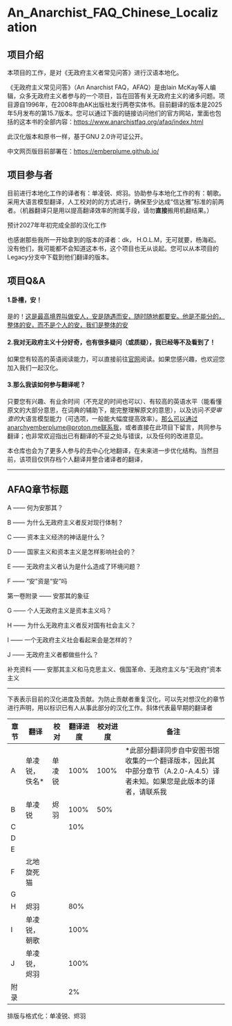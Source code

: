 # An_Anarchist_FAQ_Chinese_Localization

## 项目介绍

本项目的工作，是对《无政府主义者常见问答》进行汉语本地化。

《无政府主义常见问答》（An Anarchist FAQ，AFAQ）是由Iain McKay等人编辑，众多无政府主义者参与的一个项目，旨在回答有关无政府主义的诸多问题。项目源自1996年，在2008年由AK出版社发行两卷实体书。目前翻译的版本是2025年5月发布的第15.7版本。您可以通过下面的链接访问他们的官方网站，里面也包括的这本书的全部内容：https://www.anarchistfaq.org/afaq/index.html

此汉化版本和原书一样，基于GNU 2.0许可证公开。

中文网页版目前部署在：https://emberplume.github.io/ 

## 项目参与者

目前进行本地化工作的译者有：单凌锐、烬羽。协助参与本地化工作的有：朝歌。采用大语言模型翻译，人工校对的的方式进行，确保至少达成“信达雅”标准的前两者。（机器翻译只是用以提高翻译效率的附属手段，请勿**直接**搬用机翻结果。）

预计2027年年初完成全部的汉化工作

也感谢那些我所一开始拿到的版本的译者：dk， H.O.L.M，无可就要，杨海崧。没有他们，我可能都不会知道这本书，这个项目也无从谈起。您可以从本项目的Legacy分支中下载到他们翻译的版本。

## 项目Q&A

#### 1.卧槽，安！

是的！[这是最高境界叫做安人，安是随遇而安，随时随地都要安。他是不能分的，整体的安，而不是个人的安，我们是整体的安](https://www.bilibili.com/video/BV1fh411A7P5/)

#### 2.我对无政府主义十分好奇，也有很多疑问（或质疑），我已经等不及看到了！

如果您有较高的英语阅读能力，可以直接前往[官网](https://www.anarchistfaq.org/afaq/index.html)阅读。如果您感兴趣，也欢迎您加入我们一起汉化。

#### 3.那么我该如何参与翻译呢？

只要您有兴趣、有业余时间（不充足的时间也可以）、有较高的英语水平（能看懂原文的大部分意思，在词典的辅助下，能完整理解原文的意思），以及访问*不受审查的*大语言模型能力（可选项，一般能大幅度提高效率）。那么可以通过anarchyemberplume@proton.me联系我，或者直接在此项目下留言，共同参与翻译；也非常欢迎指出已有翻译的不妥之处与错误，以及任何的改进意见。

本仓库也会为了更多人参与的去中心化地翻译，在未来进一步优化结构。当然目前，该项目仅供存档个人翻译并整合诸译者的翻译，

-----

## AFAQ章节标题

A —— 何为安那其？

B —— 为什么无政府主义者反对现行体制？

C —— 资本主义经济的神话是什么？

D —— 国家主义和资本主义是怎样影响社会的？

E —— 无政府主义者认为是什么造成了环境问题？

F —— “安”资是“安”吗

第一卷附录 —— 安那其的象征

G —— 个人无政府主义是资本主义吗？

H —— 为什么无政府主义者反对国有社会主义？

I —— 一个无政府主义社会看起来会是怎样的？

J —— 无政府主义者都做些什么？

补充资料 —— 安那其主义和马克思主义、俄国革命、无政府主义与“无政府”资本主义

-----

下表表示目前的汉化进度及贡献。为防止贡献者重复汉化，可以先对想汉化的章节进行声明，用以标识已有人从事此部分的汉化工作。斜体代表最早期的翻译者

| 章节  | 翻译      | 校对  | 翻译进度 | 校对进度 | 备注                                                                |
| --- | ------- | --- | ---- | ---- | ----------------------------------------------------------------- |
| A   | 单凌锐，佚名* | 单凌锐 | 100% | 100% | *此部分翻译同步自中安图书馆收集的一个翻译版本，因此其中部分章节（A.2.0-A.4.5）译者未知。如果您是此版本的译者，请联系我 |
| B   | 单凌锐     | 烬羽  | 100% | 50%  |                                                                   |
| C   |         |     | 10%  |      |                                                                   |
| D   |         |     |      |      |                                                                   |
| E   |         |     |      |      |                                                                   |
| F   | 北地旋死猫   |     |      |      |                                                                   |
| G   |         |     |      |      |                                                                   |
| H   | 烬羽      |     | 80%  |      |                                                                   |
| I   | 单凌锐，朝歌  |     | 100% |      |                                                                   |
| J   | 单凌锐，烬羽  |     | 100% |      |                                                                   |
| 附录  |         |     | 2%   |      |                                                                   |

排版与格式化：单凌锐、烬羽

